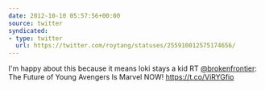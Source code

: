 ```yaml
---
date: 2012-10-10 05:57:56+00:00
source: twitter
syndicated:
- type: twitter
  url: https://twitter.com/roytang/statuses/255910012575174656/
---
```


I'm happy about this because it means loki stays a kid RT [@brokenfrontier](https://twitter.com/brokenfrontier/): The Future of Young Avengers Is Marvel NOW! https://t.co/ViRYGfio